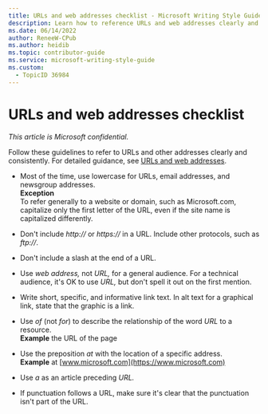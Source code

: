 ```yaml
---
title: URLs and web addresses checklist - Microsoft Writing Style Guide Internal
description: Learn how to reference URLs and web addresses clearly and consistently in your content. Follow these guidelines to ensure proper formatting and usage for both general and technical audiences.
ms.date: 06/14/2022
author: ReneeW-CPub
ms.author: heidib
ms.topic: contributor-guide
ms.service: microsoft-writing-style-guide
ms.custom:
  - TopicID 36984
---
```



# URLs and web addresses checklist

*This article is Microsoft confidential.*

Follow these guidelines to refer to URLs and other addresses clearly and consistently. For detailed guidance, see [URLs and web addresses](/style-guide/urls-web-addresses).

- Most of the time, use lowercase for URLs, email addresses, and newsgroup addresses.  
  **Exception**  
  To refer generally to a website or domain, such as Microsoft.com, capitalize only the first letter of the URL, even if the site name is capitalized differently.

- Don't include *http://* or *https://* in a URL. Include other protocols, such as *ftp://*.

- Don't include a slash at the end of a URL.

- Use *web address,* not *URL,* for a general audience. For a technical audience, it's OK to use *URL,* but don't spell it out on the first mention.

- Write short, specific, and informative link text. In alt text for a graphical link, state that the graphic is a link.

- Use *of* (not *for*) to describe the relationship of the word *URL* to a resource.  
  **Example** the URL of the page

- Use the preposition *at* with the location of a specific address.  
  **Example** at [www.microsoft.com](https://www.microsoft.com)

- Use *a* as an article preceding *URL.*

- If punctuation follows a URL, make sure it's clear that the punctuation isn't part of the URL.